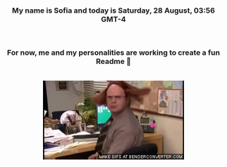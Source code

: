 


<div align="center">
<h3 >My name is Sofia and today is Saturday, 28 August, 03:56 GMT-4</h3><br>
<h3 >For now, me and my personalities are working to create a fun Readme 👋
</h3><br>
<img src='img/dwight.gif' alt='working...'/>
</div>
